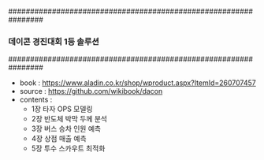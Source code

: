 ################################################################
### 데이콘 경진대회 1등 솔루션 
################################################################

- book : https://www.aladin.co.kr/shop/wproduct.aspx?ItemId=260707457
- source : https://github.com/wikibook/dacon
- contents : 
  - 1장 타자 OPS 모델링
  - 2장 반도체 박막 두께 분석
  - 3장 버스 승차 인원 예측
  - 4장 상점 매출 예측
  - 5장 투수 스카우트 최적화
